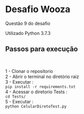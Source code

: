 # Desafio Wooza

Questão 9 do desafio

Utilizado Python 3.7.3

<h2> Passos para execução </h2><br />

1 - Clonar o repositorio<br />
2 - Abrir o terminal no diretório raiz<br />
3 - Executar : <br />
    ``` pip install -r requirements.txt ```<br />
4 - Acessar o diretorio Tests : <br />
    ``` cd Tests/ ``` <br />
5 - Executar :<br />
    ``` python CelularDiretoTest.py ```<br />
    
